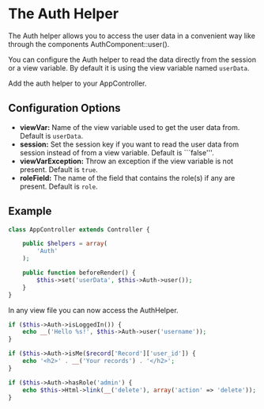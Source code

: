 The Auth Helper
===============

The Auth helper allows you to access the user data in a convenient way like through the components AuthComponent::user().

You can configure the Auth helper to read the data directly from the session or a view variable. By default it is using the view variable named `userData`.

Add the auth helper to your AppController.

Configuration Options
---------------------

* **viewVar:** Name of the view variable used to get the user data from. Default is ```userData```.
* **session:** Set the session key if you want to read the user data from session instead of from a view variable. Default is ```false'''.
* **viewVarException:** Throw an exception if the view variable is not present. Default is ```true```.
* **roleField:** The name of the field that contains the role(s) if any are present. Default is ```role```.

Example
-------

```php
class AppController extends Controller {

	public $helpers = array(
		'Auth'
	);

	public function beforeRender() {
		$this->set('userData', $this->Auth->user());
	}
}
```

In any view file you can now access the AuthHelper.

```php
if ($this->Auth->isLoggedIn()) {
	echo __('Hello %s!', $this->Auth->user('username'));
}

if ($this->Auth->isMe($record['Record']['user_id']) {
	echo '<h2>' . __('Your records') . '</h2>';
}

if ($this->Auth->hasRole('admin') {
	echo $this->Html->link(__('delete'), array('action' => 'delete'));
}
```
